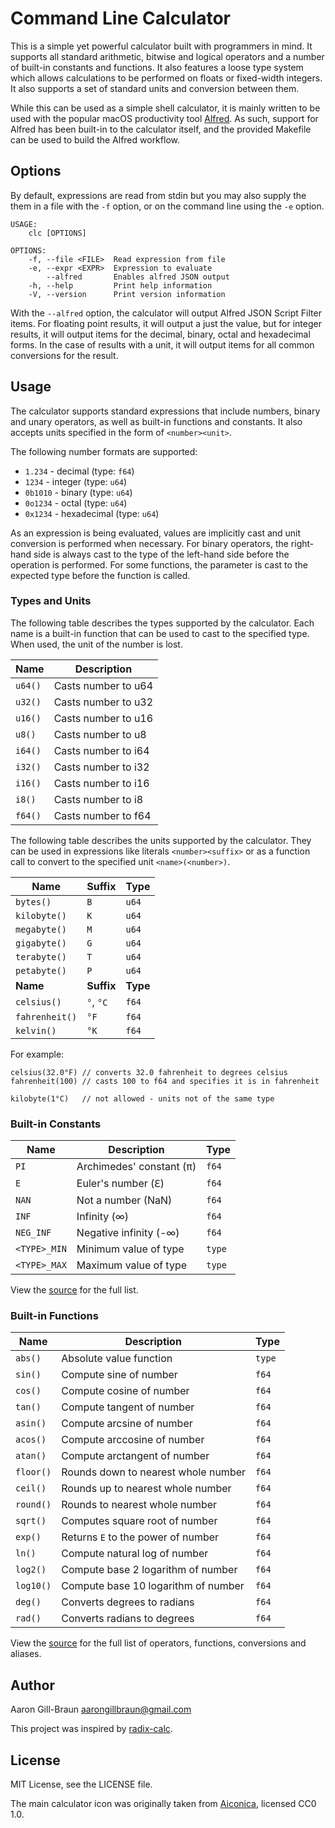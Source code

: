 # Command Line Calculator

This is a simple yet powerful calculator built with programmers in mind. It 
supports all standard arithmetic, bitwise and logical operators and a number 
of built-in constants and functions. It also features a loose type system which
allows calculations to be performed on floats or fixed-width integers. It also 
supports a set of standard units and conversion between them.

While this can be used as a simple shell calculator, it is mainly written to be 
used with the popular macOS productivity tool [Alfred](https://www.alfredapp.com/). 
As such, support for Alfred has been built-in to the calculator itself, and the 
provided Makefile can be used to build the Alfred workflow.

## Options

By default, expressions are read from stdin but you may also supply the 
them in a file with the `-f` option, or on the command line using the `-e`
option.

```
USAGE:
    clc [OPTIONS]

OPTIONS:
    -f, --file <FILE>  Read expression from file
    -e, --expr <EXPR>  Expression to evaluate
        --alfred       Enables alfred JSON output
    -h, --help         Print help information
    -V, --version      Print version information
```

With the `--alfred` option, the calculator will output Alfred JSON Script Filter
items. For floating point results, it will output a just the value, but for integer 
results, it will output items for the decimal, binary, octal and hexadecimal forms. 
In the case of results with a unit, it will output items for all common conversions 
for the result.

## Usage

The calculator supports standard expressions that include numbers, binary and
unary operators, as well as built-in functions and constants. It also accepts
units specified in the form of `<number><unit>`.

The following number formats are supported:
- `1.234` - decimal (type: `f64`)
- `1234` - integer (type: `u64`)
- `0b1010` - binary (type: `u64`)
- `0o1234` - octal (type: `u64`)
- `0x1234` - hexadecimal (type: `u64`)

As an expression is being evaluated, values are implicitly cast and unit conversion 
is performed when necessary. For binary operators, the right-hand side is always cast 
to the type of the left-hand side before the operation is performed. For some functions, 
the parameter is cast to the expected type before the function is called.

### Types and Units

The following table describes the types supported by the calculator. Each name is a
built-in function that can be used to cast to the specified type. When used, the unit
of the number is lost.

| **Name**  | **Description**     |
|-----------|---------------------|
| `u64()`   | Casts number to u64 |
| `u32()`   | Casts number to u32 |
| `u16()`   | Casts number to u16 |
| `u8()`    | Casts number to u8  |
| `i64()`   | Casts number to i64 |
| `i32()`   | Casts number to i32 |
| `i16()`   | Casts number to i16 |
| `i8()`    | Casts number to i8  |
| `f64()`   | Casts number to f64 |

The following table describes the units supported by the calculator. They can be used
in expressions like literals `<number><suffix>` or as a function call to convert to
the specified unit `<name>(<number>)`.

| **Name**       | **Suffix** | **Type** |
|----------------|------------|----------|
| `bytes()`      | `B`        | `u64`    |
| `kilobyte()`   | `K`        | `u64`    |
| `megabyte()`   | `M`        | `u64`    |
| `gigabyte()`   | `G`        | `u64`    |
| `terabyte()`   | `T`        | `u64`    |
| `petabyte()`   | `P`        | `u64`    |
| **Name**       | **Suffix** | **Type** |
| `celsius()`    | `°`, `°C`  | `f64`    |
| `fahrenheit()` | `°F`       | `f64`    |
| `kelvin()`     | `°K`       | `f64`    |

For example:
```
celsius(32.0°F) // converts 32.0 fahrenheit to degrees celsius
fahrenheit(100) // casts 100 to f64 and specifies it is in fahrenheit

kilobyte(1°C)   // not allowed - units not of the same type
```

### Built-in Constants

| **Name**     | **Description**          | **Type** |
|--------------|--------------------------|----------|
| `PI`         | Archimedes' constant (π) | `f64`    |
| `E`          | Euler's number (ℇ)       | `f64`    |
| `NAN`        | Not a number (NaN)       | `f64`    |
| `INF`        | Infinity (∞)             | `f64`    |
| `NEG_INF`    | Negative infinity (-∞)   | `f64`    |
| `<TYPE>_MIN` | Minimum value of type    | `type`   |
| `<TYPE>_MAX` | Maximum value of type    | `type`   |

View the [source](https://github.com/aar10n/clc/blob/master/src/functions.rs#L113) for the full list.

### Built-in Functions

| **Name**  | **Description**                     | **Type** |
|-----------|-------------------------------------|----------|
| `abs()`   | Absolute value function             | `type`   |
| `sin()`   | Compute sine of number              | `f64`    |
| `cos()`   | Compute cosine of number            | `f64`    |
| `tan()`   | Compute tangent of number           | `f64`    |
| `asin()`  | Compute arcsine of number           | `f64`    |
| `acos()`  | Compute arccosine of number         | `f64`    |
| `atan()`  | Compute arctangent of number        | `f64`    |
| `floor()` | Rounds down to nearest whole number | `f64`    |
| `ceil()`  | Rounds up to nearest whole number   | `f64`    |
| `round()` | Rounds to nearest whole number      | `f64`    |
| `sqrt()`  | Computes square root of number      | `f64`    |
| `exp()`   | Returns `E` to the power of number  | `f64`    |
| `ln()`    | Compute natural log of number       | `f64`    |
| `log2()`  | Compute base 2 logarithm of number  | `f64`    |
| `log10()` | Compute base 10 logarithm of number | `f64`    |
| `deg()`   | Converts degrees to radians         | `f64`    |
| `rad()`   | Converts radians to degrees         | `f64`    |

View the [source](https://github.com/aar10n/clc/blob/master/src/functions.rs#L140) for the full list
of operators, functions, conversions and aliases.

## Author

Aaron Gill-Braun aarongillbraun@gmail.com

This project was inspired by [radix-calc](https://github.com/goodell/radix-calc).

## License

MIT License, see the LICENSE file.

The main calculator icon was originally taken from [Aiconica](https://aiconica.net/detail/calculator-1000),
licensed CC0 1.0.

